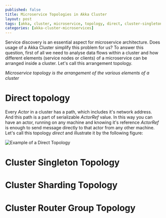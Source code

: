 ```yaml
---
published: false
title: Microservice Topologies in Akka Cluster
layout: post
tags: [akka, cluster, microservice, topology, direct, cluster-singleton, cluster-sharding, cluster-router-group]
categories: [akka-cluster-microservices]
---
```

Service discovery is an essential aspect for microservice architecture. Does usage of a Akka Cluster simplify this problem for us? To answer this question, first of all we need to analyse data flows within a cluster and how different elements (service nodes or clients) of a microservice can be arranged inside a cluster. Let's call this arrangement topology.

_Microservice topology is the arrangement of the various elements of a cluster_

# Direct topology

Every _Actor_ in a cluster has a path, which includes it's network address. And this path is a part of serializable _ActorRef_ value. In this way you can have an actor, running on any machine and knowing it's reference _ActorRef_ is enough to send message directly to that actor from any other machine. Let's call this topology _direct_ and illustrate it by the following figure:

![Example of a Direct Topology](/resources/ "Example of a Direct Topology")

# Cluster Singleton Topology

# Cluster Sharding Topology

# Cluster Router Group Topology
